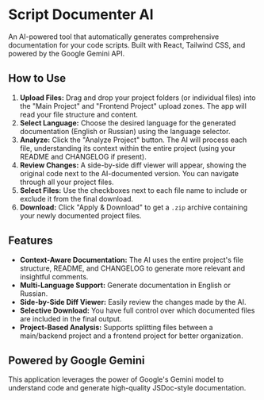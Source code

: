# Script Documenter AI

An AI-powered tool that automatically generates comprehensive documentation for your code scripts. Built with React, Tailwind CSS, and powered by the Google Gemini API.

## How to Use

1.  **Upload Files:** Drag and drop your project folders (or individual files) into the "Main Project" and "Frontend Project" upload zones. The app will read your file structure and content.
2.  **Select Language:** Choose the desired language for the generated documentation (English or Russian) using the language selector.
3.  **Analyze:** Click the "Analyze Project" button. The AI will process each file, understanding its context within the entire project (using your README and CHANGELOG if present).
4.  **Review Changes:** A side-by-side diff viewer will appear, showing the original code next to the AI-documented version. You can navigate through all your project files.
5.  **Select Files:** Use the checkboxes next to each file name to include or exclude it from the final download.
6.  **Download:** Click "Apply & Download" to get a `.zip` archive containing your newly documented project files.

## Features

-   **Context-Aware Documentation:** The AI uses the entire project's file structure, README, and CHANGELOG to generate more relevant and insightful comments.
-   **Multi-Language Support:** Generate documentation in English or Russian.
-   **Side-by-Side Diff Viewer:** Easily review the changes made by the AI.
-   **Selective Download:** You have full control over which documented files are included in the final output.
-   **Project-Based Analysis:** Supports splitting files between a main/backend project and a frontend project for better organization.

## Powered by Google Gemini

This application leverages the power of Google's Gemini model to understand code and generate high-quality JSDoc-style documentation.
